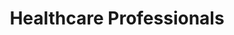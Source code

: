 ---
title: "Healthcare Professionals"
slug: "doctors"
icon: "/uploads/personas/doctors-icon.svg"
excerpt: "Medical professionals looking to modernize patient care through technology while maintaining focus on clinical excellence."
publishDate: "2024-01-17"
featured: true
order: 3
tags: ["Healthcare", "Patient Care", "Digital Transformation"]
storytelling:
  everydayStruggle: |
    As a healthcare professional, you're excellent at providing patient care, but attracting new patients and managing your online presence feels overwhelming. Patients are searching for healthcare providers online, but your practice is hard to find, your services and availability aren't clearly displayed, and you're losing potential patients to competitors with better online visibility.

    You're dealing with constant phone calls for appointment bookings, patients missing appointments because they forgot, and struggling to build a positive online reputation. Your current website (if you have one) doesn't clearly show your services, operating hours, or make it easy for patients to book appointments.

    You know that patients expect modern conveniences like online booking and automated reminders, but you're not sure how to implement these systems without disrupting your practice or compromising patient privacy and compliance requirements.

  whyThisMatters: |
    In today's digital age, patients research healthcare providers online before making appointments. If your practice doesn't have clear service information, easy booking options, and positive online reviews, you're losing patients to competitors who do.

    Modern patients expect convenience—they want to book appointments online at any time, receive automated reminders, and easily find information about your services and availability. Practices that don't offer these conveniences appear outdated and less professional.

    Additionally, a strong online presence with positive Google reviews significantly impacts patient trust and acquisition. Without proper online reputation management and clear service presentation, even excellent healthcare providers struggle to attract new patients and grow their practice.

  howDhimahiHelps: |
    We understand that healthcare practices need clear, professional online presence and streamlined patient communication systems. Our team specializes in creating comprehensive digital solutions that make it easier for patients to find, book, and engage with your practice.

    We help you establish clear services and timings information prominently on your website, implement easy online booking systems that integrate seamlessly with your schedule, set up automated appointment reminders via SMS and email, and build a strong reputation through strategic Google reviews management. Our solutions are designed to be intuitive for both healthcare providers and patients.

    We focus on creating professional websites that clearly display your services, operating hours, and availability while implementing user-friendly booking systems and automated reminder systems. Our approach helps you attract new patients through improved Google visibility and reviews while providing better service to existing patients through streamlined communication.

  theJourney: |
    Here's how we typically work with healthcare practices:

    **Week 1-2: Practice Assessment**
    We review your current online presence, patient booking process, and communication methods to identify improvement opportunities.

    **Week 3-4: Clear Services & Timings Setup**
    We create a professional website with prominently displayed services, operating hours, and availability information, making it easy for patients to understand what you offer and when.

    **Week 5-6: Easy Online Booking Implementation**
    We implement an intuitive online booking system that integrates with your schedule, allowing patients to book appointments 24/7 without phone calls.

    **Week 7-8: Automated Reminders System**
    We set up automated appointment reminders via SMS and email, reducing no-shows and improving patient communication.

    **Week 9-12: Google Reviews & Reputation Management**
    We optimize your Google My Business profile, implement review management systems, and create processes to encourage positive patient feedback and improve your online reputation.

    **Ongoing: Support & Optimization**
    We provide continuous support, monitor your online reputation, and help optimize your patient acquisition and retention systems.

  callToAction:
    title: "Ready to Attract More Patients Online?"
    description: "Let's discuss how we can help you create a professional online presence with easy booking, clear service information, and systems that keep patients engaged."
    primaryButton:
      text: "Schedule Healthcare Consultation"
      url: "/consultation"
    secondaryButton:
      text: "View Healthcare Web Solutions"
      url: "/services/web-development"
---